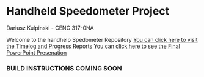 # Handheld Speedometer Project
Dariusz Kulpinski - CENG 317-0NA

Welcome to the handhelp Spedometer Repository
[You can click here to visit the Timelog and Progress Reports](https://github.com/BlueDaroosh/handheldSpedometer/blob/master/Documentation/index.md)
[You can click here to see the Final PowerPoint Presenation](https://github.com/BlueDaroosh/handheldSpedometer/blob/master/Documentation/Hardware%20Presentation%20-%20Dariusz.pptx)

### BUILD INSTRUCTIONS COMING SOON

